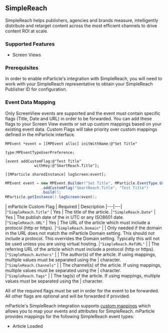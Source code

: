 
## SimpleReach

SimpleReach helps publishers, agencies and brands measure, intelligently distribute and retarget content across the most efficient channels to drive content ROI at scale.

### Supported Features

* Screen Views

### Prerequisites

In order to enable mParticle's integration with SimpleReach, you will need to work with your SimpleReach representative to obtain your SimpleReach Publisher ID for configuration.

### Event Data Mapping

Only ScreenView events are supported and the event must contain specific flags (Title, Date and URL) in order to be forwarded.  You can add these flags to your Screen View events or set up custom mappings based on your existing event data.  Custom Flags will take priority over custom mappings defined in the mParticle interface. 

~~~objc
MPEvent *event = [[MPEvent alloc] initWithName:@"Set Title"
                                          type:MPEventTypeUserPreference;

[event addCustomFlag:@"Test Title"
             withKey:@"SmartReach.Title"];

[[MParticle sharedInstance] logScreen:event];
~~~

~~~java
MPEvent event = new MPEvent.Builder("Set Title", MParticle.EventType.UserPreference)
                .addCustomFlag("SmartReach.Title", "Test Title")
                .build();
MParticle.getInstance().logScreen(event);
~~~

| mParticle Custom Flag | Required | Description
|---|---|
|`"SimpleReach.Title"` | Yes | The title of the article.
|`"SimpleReach.Date"` | Yes | The publish date of the in UTC or any ISO8601 date.
|`"SimpleReach.URL"` | Yes | The URL of the article which must include a protocol (http or https).
|`"SimpleReach.Domain"` |  | Only needed if the domain in the URL does not match the mParticle Domain setting.  This should not include a protocol.  This overrides the Domain setting.  Typically this will not be used unless you are using virtual hosting.
|`"SimpleReach.RefURL"` |  | The referring URL of the article which must include a protocol (http or https).
|`"SimpleReach.Authors"` | | The author(s) of the article.  If using mappings, multiple values must be separated using the &#124; character.  
|`"SimpleReach.Channels"` |  | The channel(s) of the article.  If using mappings, multiple values must be separated using the &#124; character.  
|`"SimpleReach.Tags"` |  | The tag(s) of the article.  If using mappings, multiple values must be separated using the &#124; character.  

All of the required flags must be set in order for the event to be forwarded.  All other flags are optional and will be forwarded if provided.

mParticle's SimpleReach integration supports [custom mappings](#custom-mappings) which allows you to map your events and attributes for SimpleReach. mParticle provides mappings for the following SimpleReach event types:

* Article Loaded

